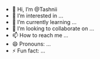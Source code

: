 - 👋 Hi, I’m @Tashnii
- 👀 I’m interested in ...
- 🌱 I’m currently learning ...
- 💞️ I’m looking to collaborate on ...
- 📫 How to reach me ...
- 😄 Pronouns: ...
- ⚡ Fun fact: ...

<!---
Tashnii/Tashnii is a ✨ special ✨ repository because its `README.md` (this file) appears on your GitHub profile.
You can click the Preview link to take a look at your changes.
--->
